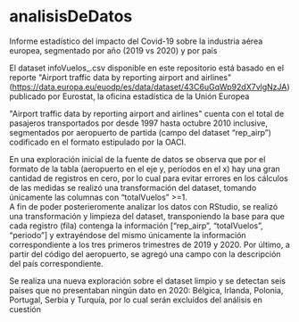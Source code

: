 # analisisDeDatos

Informe estadístico del impacto del Covid-19 sobre la industria aérea europea, segmentado por año (2019 vs 2020) y por país

El dataset infoVuelos_.csv disponible en este repositorio está basado en el reporte "Airport traffic data by reporting airport and airlines" (https://data.europa.eu/euodp/es/data/dataset/43C6uGqWp92dX7vlgNzJA) publicado por Eurostat, la oficina estadística de la Unión Europea 

"Airport traffic data by reporting airport and airlines" cuenta con el total de pasajeros transportados por desde 1997 hasta octubre 2010 inclusive, segmentados por aeropuerto de partida (campo del dataset “rep_airp”) codificado en el formato estipulado por la OACI.

En una exploración inicial de la fuente de datos se observa que por el formato de la tabla (aeropuerto en el eje y, períodos en el x) hay una gran cantidad de registros en cero, por lo cual para evitar errores en los cálculos de las medidas se realizó una transformación del dataset, tomando únicamente las columnas con “totalVuelos” >=1.  
A fin de poder posterieromente analizar los datos con RStudio, se realizó una transformación y limpieza del dataset, transponiendo la base para que cada registro (fila) contenga la información [“rep_airp”, “totalVuelos”, “periodo”] y extrayéndose del mismo únicamente la información correspondiente a los tres primeros trimestres de 2019 y 2020. Por último, a partir del código del aeropuerto, se agregó una campo con la descripción del país correspondiente.

Se realiza una nueva exploración sobre el dataset limpio y se detectan seis países que no presentaban ningún dato en 2020: Bélgica, Irlanda, Polonia, Portugal, Serbia y Turquía, por lo cual serán excluídos del análisis en cuestión
